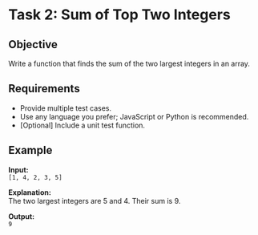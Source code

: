 # Task 2: Sum of Top Two Integers

## Objective
Write a function that finds the sum of the two largest integers in an array.

## Requirements
- Provide multiple test cases.
- Use any language you prefer; JavaScript or Python is recommended.
- [Optional] Include a unit test function.

## Example
**Input:**  
`[1, 4, 2, 3, 5]`

**Explanation:**  
The two largest integers are 5 and 4. Their sum is 9.

**Output:**  
`9`

